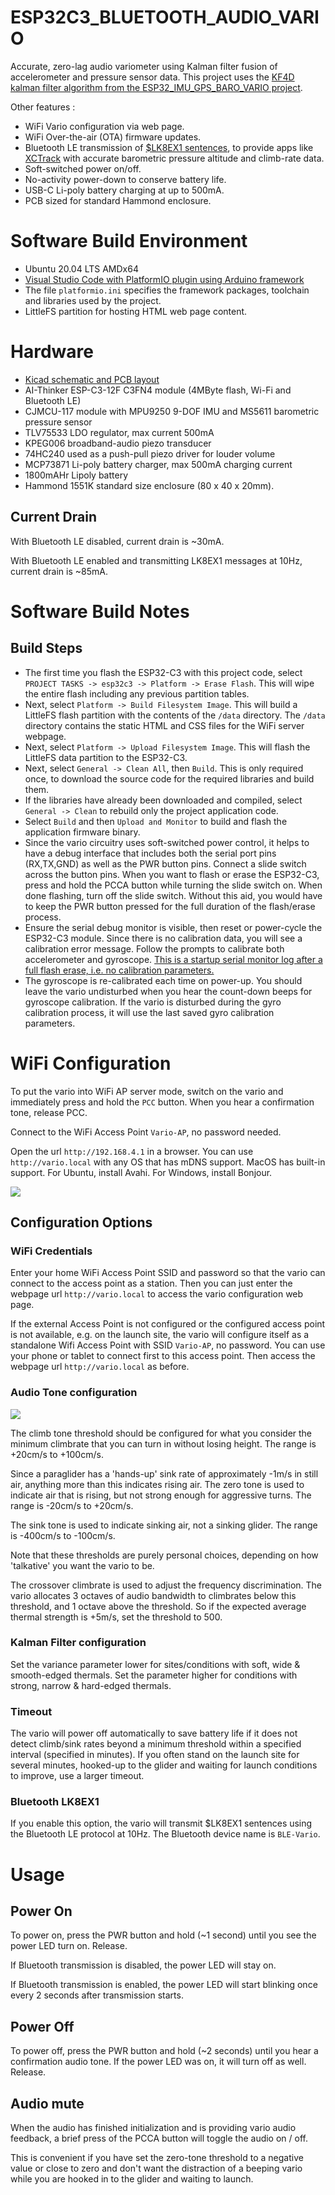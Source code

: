 # ESP32C3_BLUETOOTH_AUDIO_VARIO
 Accurate, zero-lag audio variometer using Kalman filter fusion of accelerometer and pressure sensor data. 
 This project uses the [KF4D kalman filter algorithm from the ESP32_IMU_GPS_BARO_VARIO project](https://github.com/har-in-air/ESP32_IMU_BARO_GPS_VARIO/blob/master/offline/kf/compare_kf2_kf3_kf4.ipynb).

 Other features :
* WiFi Vario configuration via web page.
* WiFi Over-the-air (OTA) firmware updates. 
* Bluetooth LE transmission of [$LK8EX1 sentences](https://github.com/LK8000/LK8000/blob/master/Docs/LK8EX1.txt), to provide apps like [XCTrack](https://xctrack.org/) with 
accurate barometric pressure altitude and climb-rate data.
* Soft-switched power on/off.
* No-activity power-down to conserve battery life.
* USB-C Li-poly battery charging at up to 500mA.
* PCB sized for standard Hammond enclosure.

# Software Build Environment 
* Ubuntu 20.04 LTS AMDx64
* [Visual Studio Code with PlatformIO plugin using Arduino framework](https://randomnerdtutorials.com/vs-code-platformio-ide-esp32-esp8266-arduino/) 
* The file `platformio.ini` specifies the framework packages, toolchain and libraries used by the project. 
* LittleFS partition for hosting HTML web page content.

# Hardware

* [Kicad schematic and PCB layout](https://github.com/har-in-air/VhARIO-ESPC3)
* AI-Thinker ESP-C3-12F C3FN4 module (4MByte flash, Wi-Fi and Bluetooth LE)
* CJMCU-117 module with MPU9250 9-DOF IMU and MS5611 barometric pressure sensor
* TLV75533 LDO regulator, max current 500mA
* KPEG006 broadband-audio piezo transducer
* 74HC240 used as a push-pull piezo driver for louder volume 
* MCP73871 Li-poly battery charger, max 500mA charging current
* 1800mAHr Lipoly battery
* Hammond 1551K standard size enclosure (80 x 40 x 20mm). 

## Current Drain

With Bluetooth LE disabled, current drain is ~30mA.

With Bluetooth LE enabled and transmitting LK8EX1 messages at 10Hz, current drain is ~85mA.

# Software Build Notes

## Build Steps
* The first time you flash the ESP32-C3 with this project code, select `PROJECT TASKS -> esp32c3 -> Platform -> Erase Flash`. This will wipe the entire flash including any previous partition tables. 
* Next, select `Platform -> Build Filesystem Image`. This will build a LittleFS flash partition with the contents of the `/data` directory. The `/data` directory contains the static HTML and CSS files for the WiFi server webpage.
* Next, select `Platform -> Upload Filesystem Image`. This will flash the LittleFS data partition to the ESP32-C3.
* Next, select `General -> Clean All`, then `Build`. This is only required once, to download the source code for the required libraries and build them. 
* If the libraries have already been downloaded and compiled, select `General -> Clean` to rebuild only the project application code.
* Select `Build` and then `Upload and Monitor` to build and flash the application firmware binary.
* Since the vario circuitry uses soft-switched power control, it helps to have a debug interface that includes both the serial port pins (RX,TX,GND) as well as the PWR button pins. Connect a slide switch across the button pins. When you want to flash or erase the ESP32-C3, press and hold the PCCA button while turning the slide switch on. When done flashing, turn off the slide switch. Without this aid, you would have to keep the PWR button pressed for the full duration of the flash/erase process.
* Ensure the serial debug monitor is visible, then reset or power-cycle the ESP32-C3 module. Since there is no calibration data, you will see a calibration error message. Follow the prompts to calibrate both accelerometer and gyroscope.
[This is a startup serial monitor log after a full flash erase, i.e. no calibration parameters.](docs/first_boot_log.txt) 
* The gyroscope is re-calibrated each time on power-up. You should leave the vario undisturbed when you hear the count-down beeps for gyroscope calibration. If the vario is disturbed during the gyro calibration process, it will use the last saved gyro calibration parameters.


# WiFi Configuration

To put the vario into WiFi AP server mode, switch on the vario and immediately press and hold the `PCC` button. When you hear a confirmation tone, release PCC. 

Connect to the WiFi Access Point `Vario-AP`, no password needed. 

Open the url `http://192.168.4.1` in a browser.
You can use `http://vario.local` with any OS that has mDNS support. MacOS has built-in support. For Ubuntu, install Avahi. For Windows, install Bonjour.

<img src="docs/wifi_config_webpage.png">

## Configuration Options

### WiFi Credentials
Enter your home WiFi Access Point SSID and password so that the vario can connect to the access point as a station. Then you can just enter the webpage url `http://vario.local` to access the vario configuration web page.

If the external Access Point is not configured or the configured access point is not available, e.g. on the launch site, the vario will configure itself as a standalone Wifi Access Point with SSID `Vario-AP`, no password. You can use your phone or tablet to connect first to this access point. Then access the webpage url `http://vario.local` as before.

### Audio Tone configuration

<img src="docs/climbsink_audio_response_graph.png">

The climb tone threshold should be configured for what you consider the minimum climbrate that you can turn in without losing height. The range is +20cm/s to +100cm/s.

Since a paraglider has a 'hands-up' sink rate of approximately -1m/s in still air, anything more than this indicates rising air. 
The zero tone is used to indicate air that is rising, but not strong enough for aggressive turns. The range is -20cm/s to +20cm/s. 

The sink tone is used to indicate sinking air, not a sinking glider. The range is -400cm/s to -100cm/s.

Note that these thresholds are purely personal choices, depending on how 'talkative' you want the vario to be.

The crossover climbrate is used to adjust the frequency discrimination. The vario allocates 3 octaves of audio bandwidth to climbrates below this threshold, and 1 octave
above the threshold. So if the expected average thermal strength is +5m/s, set the threshold to 500.

### Kalman Filter configuration
Set the variance parameter lower for sites/conditions with soft, wide & smooth-edged thermals. Set the parameter higher for conditions with strong, narrow & hard-edged thermals.

### Timeout
The vario will power off automatically to save battery life if it does not detect climb/sink rates beyond a minimum threshold within a specified interval (specified in minutes). If you often stand on the launch site for several minutes, hooked-up to the glider and waiting for launch conditions to improve, use a larger timeout.

### Bluetooth LK8EX1
If you enable this option, the vario will transmit $LK8EX1 sentences using the Bluetooth LE protocol at 10Hz. The Bluetooth device name is `BLE-Vario`.

# Usage

## Power On 
To power on, press the PWR button and hold (~1 second) until you see the power LED turn on. Release.

If Bluetooth transmission is disabled, the power LED will stay on.

If Bluetooth transmission is enabled, the power LED will start blinking once every 2 seconds after transmission starts.

## Power Off
To power off, press the PWR button and hold (~2 seconds) until you hear a confirmation audio tone. If the power LED was on, it will turn off as well. Release.

## Audio mute 
When the audio has finished initialization and is providing vario audio feedback, a brief press of the PCCA button  will toggle the audio on / off.

This is convenient if you have set the zero-tone threshold to a negative value or close to zero and don't want the distraction of a beeping vario while you are hooked in to the glider and waiting to launch.


